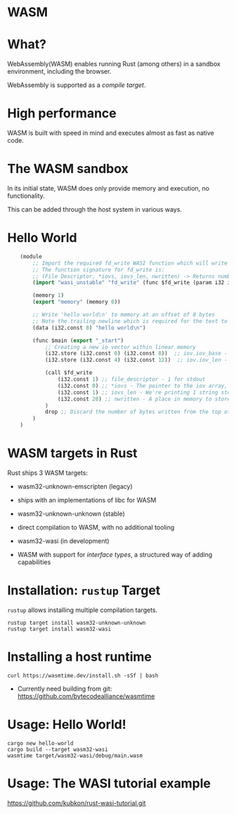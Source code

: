 # WASM

What?
=====

WebAssembly(WASM) enables running Rust (among others) in a sandbox
environment, including the browser.

WebAssembly is supported as a *compile target*.

High performance
================

WASM is built with speed in mind and executes almost as fast as native
code.

The WASM sandbox
================

In its initial state, WASM does only provide memory and execution, no
functionality.

This can be added through the host system in various ways.

Hello World
===========
```lisp
    (module
        ;; Import the required fd_write WASI function which will write the given io vectors to stdout
        ;; The function signature for fd_write is:
        ;; (File Descriptor, *iovs, iovs_len, nwritten) -> Returns number of bytes written
        (import "wasi_unstable" "fd_write" (func $fd_write (param i32 i32 i32 i32) (result i32)))

        (memory 1)
        (export "memory" (memory 0))

        ;; Write 'hello world\n' to memory at an offset of 8 bytes
        ;; Note the trailing newline which is required for the text to appear
        (data (i32.const 8) "hello world\n")

        (func $main (export "_start")
            ;; Creating a new io vector within linear memory
            (i32.store (i32.const 0) (i32.const 8))  ;; iov.iov_base - This is a pointer to the start of the 'hello world\n' string
            (i32.store (i32.const 4) (i32.const 12))  ;; iov.iov_len - The length of the 'hello world\n' string

            (call $fd_write
                (i32.const 1) ;; file_descriptor - 1 for stdout
                (i32.const 0) ;; *iovs - The pointer to the iov array, which is stored at memory location 0
                (i32.const 1) ;; iovs_len - We're printing 1 string stored in an iov - so one.
                (i32.const 20) ;; nwritten - A place in memory to store the number of bytes written
            )
            drop ;; Discard the number of bytes written from the top of the stack
        )
    )
```

WASM targets in Rust
====================

Rust ships 3 WASM targets:

-   wasm32-unknown-emscripten (legacy)

-   ships with an implementations of libc for WASM

-   wasm32-unknown-unknown (stable)

-   direct compilation to WASM, with no additional tooling

-   wasm32-wasi (in development)

-   WASM with support for *interface types*, a structured way of adding
    capabilities

Installation: `rustup` Target
=============================

`rustup` allows installing multiple compilation targets.
```console
rustup target install wasm32-unknown-unknown
rustup target install wasm32-wasi
```
Installing a host runtime
=========================

```console
curl https://wasmtime.dev/install.sh -sSf | bash
```

-   Currently need building from git:
    <https://github.com/bytecodealliance/wasmtime>

Usage: Hello World!
===================

```console
cargo new hello-world
cargo build --target wasm32-wasi
wasmtime target/wasm32-wasi/debug/main.wasm
```

Usage: The WASI tutorial example
================================

<https://github.com/kubkon/rust-wasi-tutorial.git>
